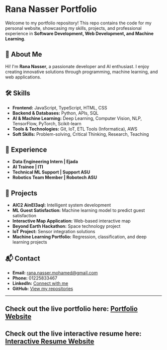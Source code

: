# Rana Nasser Portfolio

Welcome to my portfolio repository! This repo contains the code for my personal website, showcasing my skills, projects, and professional experience in **Software Development, Web Development, and Machine Learning**.

## 🌟 About Me
Hi! I'm **Rana Nasser**, a passionate developer and AI enthusiast. I enjoy creating innovative solutions through programming, machine learning, and web applications.

## 🛠️ Skills
- **Frontend:** JavaScript, TypeScript, HTML, CSS  
- **Backend & Databases:** Python, APIs, SQL  
- **AI & Machine Learning:** Deep Learning, Computer Vision, NLP, TensorFlow, PyTorch, Scikit-learn  
- **Tools & Technologies:** Git, IoT, ETL Tools (Informatica), AWS  
- **Soft Skills:** Problem-solving, Critical Thinking, Research, Teaching  

## 💼 Experience
- **Data Engineering Intern | Ejada**  
- **AI Trainee | ITI**  
- **Technical ML Support | Support ASU**  
- **Robotics Team Member | Robotech ASU**  

## 📂 Projects
- **AIC2 AinEl3aql:** Intelligent system development  
- **ML Guest Satisfaction:** Machine learning model to predict guest satisfaction  
- **Interactive Map Application:** Web-based interactive map  
- **Beyond Earth Hackathon:** Space technology project  
- **IoT Project:** Sensor integration solutions  
- **Machine Learning Portfolio:** Regression, classification, and deep learning projects  

## 📬 Contact
- **Email:** [rana.nasser.mohamed@gmail.com](MailTo:rananasser760@gmail.com)  
- **Phone:** 01225833467  
- **LinkedIn:** [Connect with me](https://www.linkedin.com/in/rana-nasser-7b2375291/)  
- **GitHub:** [View my repositories](https://github.com/rananasser760)

---

Check out the live portfolio here: [Portfolio Website](https://sparkling-manatee-cd273e.netlify.app/)
---
Check out the live interactive resume here: [Interactive Resume Website](https://ranaa.netlify.app/)
---


